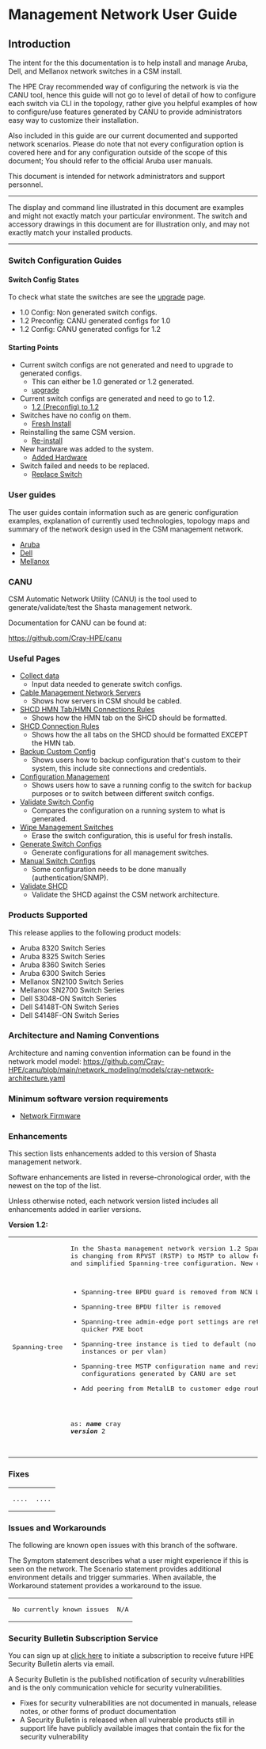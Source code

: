 # Management Network User Guide

## Introduction

The intent for the this documentation is to help install and manage Aruba, Dell, and Mellanox network switches in a CSM install.

The HPE Cray recommended way of configuring the network is via the CANU tool, hence this guide will not go to level of detail of how to configure each switch via CLI in the topology, rather give you helpful examples of how to configure/use features generated by CANU to provide administrators easy way to customize their installation.

Also included in this guide are our current documented and supported network scenarios.
Please do note that not every configuration option is covered here and for any configuration outside of the scope of this document; You should refer to the official Aruba user manuals.

This document is intended for network administrators and support personnel.
__________________________________
The display and command line illustrated in this document are examples and might not exactly match your particular environment. The switch and accessory drawings in this document are for illustration only, and may not exactly match your installed products.
__________________________________

### Switch Configuration Guides

#### Switch Config States

To check what state the switches are see the [upgrade](upgrade.md) page.

- 1.0 Config: Non generated switch configs.
- 1.2 Preconfig: CANU generated configs for 1.0
- 1.2 Config: CANU generated configs for 1.2


#### Starting Points

- Current switch configs are not generated and need to upgrade to generated configs.
  - This can either be 1.0 generated or 1.2 generated.
  - [upgrade](upgrade.md)
- Current switch configs are generated and need to go to 1.2.
  - [1.2 (Preconfig) to 1.2](1.0_to_1.2_upgrade.md)
- Switches have no config on them.
  - [Fresh Install](fresh_install.md)
- Reinstalling the same CSM version.
  - [Re-install](reinstall.md)
- New hardware was added to the system.
  - [Added Hardware](added_hardware.md)
- Switch failed and needs to be replaced.
  - [Replace Switch](replace_switch.md)

### User guides

The user guides contain information such as are generic configuration examples, explanation of currently used technologies, topology maps and summary of the network design used in the CSM management network.

- [Aruba](aruba/index.md)
- [Dell](dell/index.md)
- [Mellanox](mellanox/index.md)

### CANU

CSM Automatic Network Utility (CANU) is the tool used to generate/validate/test the Shasta management network.

Documentation for CANU can be found at:

 https://github.com/Cray-HPE/canu

### Useful Pages

- [Collect data](collect_data.md)
  - Input data needed to generate switch configs.
- [Cable Management Network Servers](../../../install/cable_management_network_servers.md)
  - Shows how servers in CSM should be cabled.
- [SHCD HMN Tab/HMN Connections Rules](../../../install/shcd_hmn_connections_rules.md)
  - Shows how the HMN tab on the SHCD should be formatted.
- [SHCD Connection Rules](../../../install/shcd_hmn_connections_rules.md)
  - Shows how the all tabs on the SHCD should be formatted EXCEPT the HMN tab.
- [Backup Custom Config](backup_custom_config.md)
  - Shows users how to backup configuration that's custom to their system, this include site connections and credentials.
- [Configuration Management](config_management.md)
  - Shows users how to save a running config to the switch for backup purposes or to switch between different switch configs.
- [Validate Switch Config](validate_switch_configs.md)
  - Compares the configuration on a running system to what is generated.
- [Wipe Management Switches](wipe_mgmt_switches.md)
  - Erase the switch configuration, this is useful for fresh installs.
- [Generate Switch Configs](generate_switch_configs.md)
  - Generate configurations for all management switches.
- [Manual Switch Configs](manual_switch_config.md)
  - Some configuration needs to be done manually (authentication/SNMP).
- [Validate SHCD](validate_shcd.md)
  - Validate the SHCD against the CSM network architecture.

### Products Supported

This release applies to the following product models:

- Aruba 8320 Switch Series
- Aruba 8325 Switch Series
- Aruba 8360 Switch Series
- Aruba 6300 Switch Series
- Mellanox SN2100 Switch Series
- Mellanox SN2700 Switch Series
- Dell S3048-ON Switch Series
- Dell S4148T-ON Switch Series
- Dell S4148F-ON Switch Series

### Architecture and Naming Conventions

Architecture and naming convention information can be found in the network model model:
https://github.com/Cray-HPE/canu/blob/main/network_modeling/models/cray-network-architecture.yaml

### Minimum software version requirements

- [Network Firmware](firmware/update_management_network_firmware.md)

### Enhancements

This section lists enhancements added to this version of Shasta management network.

Software enhancements are listed in reverse-chronological order, with the newest on the top of the list.

Unless otherwise noted, each network version listed includes all enhancements added in earlier versions.

**Version 1.2:**

<table>
<td>
<pre>
Spanning-tree
</td>
</pre>
<td>
<pre>
In the Shasta management network version 1.2 Spanning-tree configuration 
is changing from RPVST (RSTP) to MSTP to allow for better vendor interoperability
and simplified Spanning-tree configuration. New default configuration: 

- Spanning-tree BPDU guard is removed from NCN LAG ports
- Spanning-tree BPDU filter is removed
- Spanning-tree admin-edge port settings are retained for allowing quicker PXE boot
- Spanning-tree instance is tied to default (no longer multiple instances or per vlan) 
- Spanning-tree MSTP configuration name and revision in all configurations generated by CANU are set
- Add peering from MetalLB to customer edge router.

as: ***name*** cray ***version*** 2
</td>
</pre>
</table>

### Fixes

<table>
<td>
<pre>
....
</td>
</pre>
<td>
<pre>
....
</td>
</pre>
</table>

### Issues and Workarounds

The following are known open issues with this branch of the software.

The Symptom statement describes what a user might experience if this is seen on the network. The Scenario statement provides additional environment details and trigger summaries. When available, the Workaround
statement provides a workaround to the issue.

<table>
<td>
<pre>
No currently known issues
</pre>
</td>
<td>
<pre>
N/A
</td>
</pre>
</table>

### Security Bulletin Subscription Service

You can sign up at [click here](https://support.hpe.com/connect/s/?language=en_US)
to initiate a subscription to receive future HPE Security Bulletin alerts via email.

A Security Bulletin is the published notification of security vulnerabilities and is the only communication
vehicle for security vulnerabilities.

* Fixes for security vulnerabilities are not documented in manuals, release notes, or other forms of product
documentation
* A Security Bulletin is released when all vulnerable products still in support life have publicly available
images that contain the fix for the security vulnerability